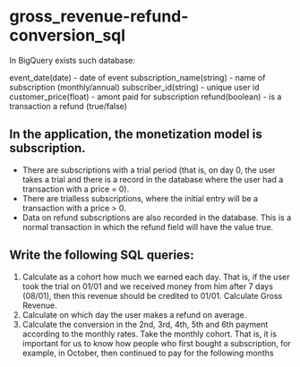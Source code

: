 # gross_revenue-refund-conversion_sql
In BigQuery exists such database:

event_date(date) - date of event
subscription_name(string) - name of subscription (monthly/annual)
subscriber_id(string) - unique user id
customer_price(float) - amont paid for subscription
refund(boolean) - is a transaction a refund (true/false)

## In the application, the monetization model is subscription.

- There are subscriptions with a trial period (that is, on day 0, the user takes a trial and there is a record in the database where the user had a transaction with a price = 0).
- There are trialless subscriptions, where the initial entry will be a transaction with a price > 0.
- Data on refund subscriptions are also recorded in the database. This is a normal transaction in which the refund field will have the value true.

## Write the following SQL queries:

1. Calculate as a cohort how much we earned each day. That is, if the user took the trial on 01/01 and we received money from him after 7 days (08/01), then this revenue should be credited to 01/01. Calculate Gross Revenue.
2. Calculate on which day the user makes a refund on average.
3. Calculate the conversion in the 2nd, 3rd, 4th, 5th and 6th payment according to the monthly rates. Take the monthly cohort. That is, it is important for us to know how people who first bought a subscription, for example, in October, then continued to pay for the following months
